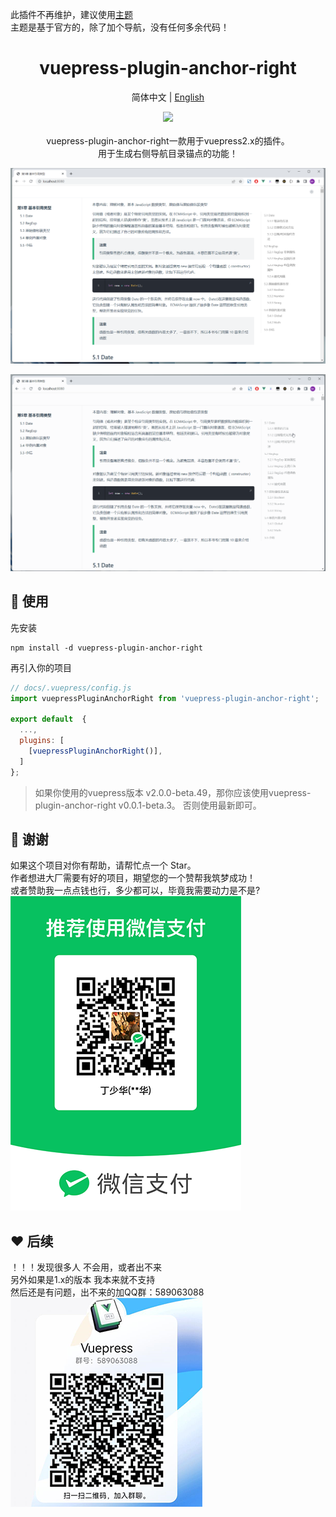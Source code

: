 此插件不再维护，建议使用[主题](https://github.com/dingshaohua-cn/vuepress-theme-sidebar)    
主题是基于官方的，除了加个导航，没有任何多余代码！


<div align="center"> 
<h1>vuepress-plugin-anchor-right</h1>

简体中文 | [English](./README-en.md)

![](https://img.shields.io/badge/vuepress_plugin_anchor_right-v0.0.1-brightgreen)
<br> <br>
vuepress-plugin-anchor-right一款用于vuepress2.x的插件。     
用于生成右侧导航目录锚点的功能！

![img](https://github.com/dingshaohua-cn/vuepress-plugin-anchor-right/blob/main/preview/img.png?raw=true)

![img](https://github.com/dingshaohua-cn/vuepress-plugin-anchor-right/blob/main/preview/img.gif?raw=true)

</div>



## 🔨 使用

先安装

```shell
npm install -d vuepress-plugin-anchor-right
```

再引入你的项目

```js
// docs/.vuepress/config.js
import vuepressPluginAnchorRight from 'vuepress-plugin-anchor-right';

export default  {
  ...,
  plugins: [
    [vuepressPluginAnchorRight()],
  ]
};
```
> 如果你使用的vuepress版本 v2.0.0-beta.49，那你应该使用vuepress-plugin-anchor-right v0.0.1-beta.3。 否则使用最新即可。


## 🤝 谢谢
如果这个项目对你有帮助，请帮忙点一个 Star。    
作者想进大厂需要有好的项目，期望您的一个赞帮我筑梦成功！   
或者赞助我一点点钱也行，多少都可以，毕竟我需要动力是不是?       
![img](https://github.com/dingshaohua-cn/vuepress-plugin-anchor-right/blob/main/preview/money.png?raw=true)


## ❤️ 后续
！！！发现很多人 不会用，或者出不来    
另外如果是1.x的版本  我本来就不支持    
然后还是有问题，出不来的加QQ群：589063088    
![img](https://github.com/dingshaohua-cn/vuepress-plugin-anchor-right/blob/main/preview/qq.png?raw=true)

  
